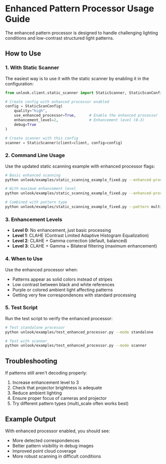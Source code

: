 # Enhanced Pattern Processor Usage Guide

The enhanced pattern processor is designed to handle challenging lighting conditions and low-contrast structured light patterns.

## How to Use

### 1. With Static Scanner

The easiest way is to use it with the static scanner by enabling it in the configuration:

```python
from unlook.client.static_scanner import StaticScanner, StaticScanConfig

# Create config with enhanced processor enabled
config = StaticScanConfig(
    quality="high",
    use_enhanced_processor=True,      # Enable the enhanced processor
    enhancement_level=2,              # Enhancement level (0-3)
    debug=True
)

# Create scanner with this config
scanner = StaticScanner(client=client, config=config)
```

### 2. Command Line Usage

Use the updated static scanning example with enhanced processor flags:

```bash
# Basic enhanced scanning
python unlook/examples/static_scanning_example_fixed.py --enhanced-processor

# With maximum enhancement level
python unlook/examples/static_scanning_example_fixed.py --enhanced-processor --enhancement-level 3

# Combined with pattern type
python unlook/examples/static_scanning_example_fixed.py --pattern multi_scale --enhanced-processor
```

### 3. Enhancement Levels

- **Level 0**: No enhancement, just basic processing
- **Level 1**: CLAHE (Contrast Limited Adaptive Histogram Equalization)
- **Level 2**: CLAHE + Gamma correction (default, balanced)
- **Level 3**: CLAHE + Gamma + Bilateral filtering (maximum enhancement)

### 4. When to Use

Use the enhanced processor when:
- Patterns appear as solid colors instead of stripes
- Low contrast between black and white references
- Purple or colored ambient light affecting patterns
- Getting very few correspondences with standard processing

### 5. Test Script

Run the test script to verify the enhanced processor:

```bash
# Test standalone processor
python unlook/examples/test_enhanced_processor.py --mode standalone

# Test with scanner
python unlook/examples/test_enhanced_processor.py --mode scanner
```

## Troubleshooting

If patterns still aren't decoding properly:
1. Increase enhancement level to 3
2. Check that projector brightness is adequate
3. Reduce ambient lighting
4. Ensure proper focus of cameras and projector
5. Try different pattern types (multi_scale often works best)

## Example Output

With enhanced processor enabled, you should see:
- More detected correspondences
- Better pattern visibility in debug images
- Improved point cloud coverage
- More robust scanning in difficult conditions